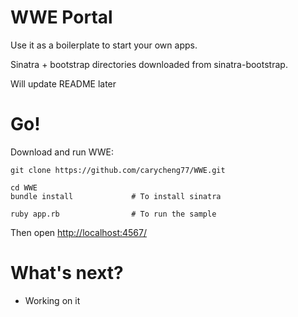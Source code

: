 WWE Portal
====

Use it as a boilerplate to start your own apps.

Sinatra + bootstrap directories downloaded from sinatra-bootstrap.

Will update README later

Go!
===

Download and run WWE:

    git clone https://github.com/carycheng77/WWE.git
    
    cd WWE
    bundle install             # To install sinatra
    
    ruby app.rb                # To run the sample


Then open [http://localhost:4567/](http://localhost:4567/)

What's next?
============
- Working on it
